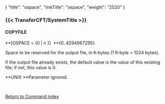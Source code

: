 {
    "title": "ospace",
    "linkTitle": "ospace",
    "weight": "2520"
}<span id="ospace"></span>

### {{< TransferCFT/SystemTitle  >}}

#### COPYFILE

**[OSPACE = {<span class="underline">0</span> &#124; n }]  **{0..4294967295}

Space to be reserved for the output file, in K-bytes (1 K-byte = 1024
bytes).

If the output file already exists, the default value is the value of
this existing file; if not, this value is 0.

**UNIX **Parameter
ignored.

 

[Return to Command index](../../)

